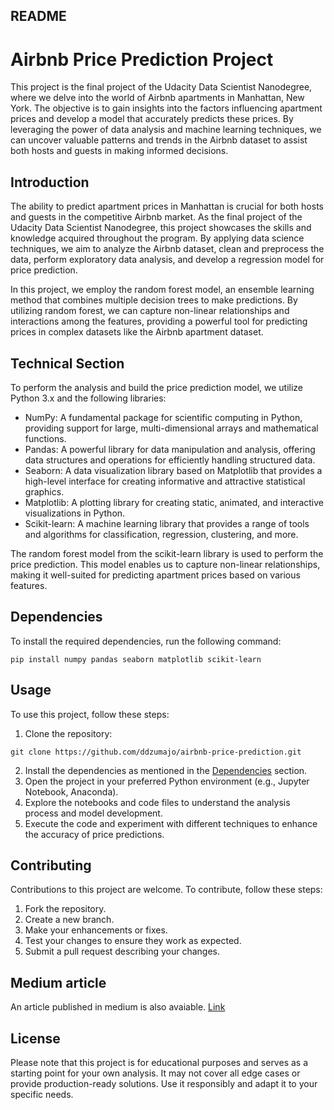 ## README

# Airbnb Price Prediction Project

This project is the final project of the Udacity Data Scientist Nanodegree, where we delve into the world of Airbnb apartments in Manhattan, New York. The objective is to gain insights into the factors influencing apartment prices and develop a model that accurately predicts these prices. By leveraging the power of data analysis and machine learning techniques, we can uncover valuable patterns and trends in the Airbnb dataset to assist both hosts and guests in making informed decisions.

## Introduction
The ability to predict apartment prices in Manhattan is crucial for both hosts and guests in the competitive Airbnb market. As the final project of the Udacity Data Scientist Nanodegree, this project showcases the skills and knowledge acquired throughout the program. By applying data science techniques, we aim to analyze the Airbnb dataset, clean and preprocess the data, perform exploratory data analysis, and develop a regression model for price prediction.

In this project, we employ the random forest model, an ensemble learning method that combines multiple decision trees to make predictions. By utilizing random forest, we can capture non-linear relationships and interactions among the features, providing a powerful tool for predicting prices in complex datasets like the Airbnb apartment dataset.

## Technical Section
To perform the analysis and build the price prediction model, we utilize Python 3.x and the following libraries:
- NumPy: A fundamental package for scientific computing in Python, providing support for large, multi-dimensional arrays and mathematical functions.
- Pandas: A powerful library for data manipulation and analysis, offering data structures and operations for efficiently handling structured data.
- Seaborn: A data visualization library based on Matplotlib that provides a high-level interface for creating informative and attractive statistical graphics.
- Matplotlib: A plotting library for creating static, animated, and interactive visualizations in Python.
- Scikit-learn: A machine learning library that provides a range of tools and algorithms for classification, regression, clustering, and more.

The random forest model from the scikit-learn library is used to perform the price prediction. This model enables us to capture non-linear relationships, making it well-suited for predicting apartment prices based on various features.

## Dependencies
To install the required dependencies, run the following command:

```shell
pip install numpy pandas seaborn matplotlib scikit-learn
```

## Usage
To use this project, follow these steps:
1. Clone the repository: 
```shell
git clone https://github.com/ddzumajo/airbnb-price-prediction.git
```
2. Install the dependencies as mentioned in the [Dependencies](#dependencies) section.
3. Open the project in your preferred Python environment (e.g., Jupyter Notebook, Anaconda).
4. Explore the notebooks and code files to understand the analysis process and model development.
5. Execute the code and experiment with different techniques to enhance the accuracy of price predictions.

## Contributing
Contributions to this project are welcome. To contribute, follow these steps:
1. Fork the repository.
2. Create a new branch.
3. Make your enhancements or fixes.
4. Test your changes to ensure they work as expected.
5. Submit a pull request describing your changes.

## Medium article
An article published in medium is also avaiable. [Link](https://medium.com/@ddzumajo/predicting-manhattan-apartment-prices-exploring-airbnb-dataset-in-new-york-bff972f41a63)

## License
Please note that this project is for educational purposes and serves as a starting point for your own analysis. It may not cover all edge cases or provide production-ready solutions. Use it responsibly and adapt it to your specific needs.
